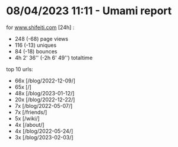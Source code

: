 # 08/04/2023 11:11 - Umami report
for www.shifeiti.com [24h] :

 - 248 (-68) page views
 - 116 (-13) uniques
 - 84 (-18) bounces
 - 4h 2' 36'' (-2h 6' 49'') totaltime


top 10 urls:
 - 66x [/blog/2022-12-09/]
 - 65x [/]
 - 48x [/blog/2023-01-12/]
 - 20x [/blog/2022-12-22/]
 - 7x [/blog/2022-05-07/]
 - 7x [/friends/]
 - 5x [/wiki/]
 - 4x [/about/]
 - 4x [/blog/2022-05-24/]
 - 3x [/blog/2023-02-03/]



